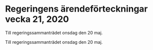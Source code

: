 # Regeringens ärendeförteckningar vecka 21, 2020

Till regeringssammanträdet onsdag den 20 maj.

Till regeringssammanträdet onsdag den 20 maj.
